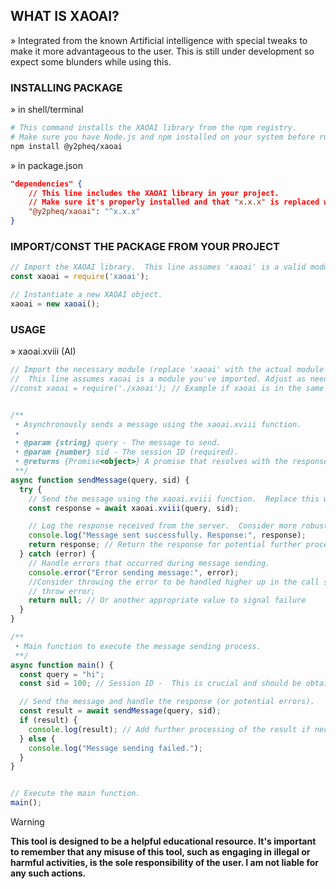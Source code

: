 ## WHAT IS XAOAI?<br>
» Integrated from the known Artificial intelligence with special tweaks to make
it more advantageous to the user. This is still under development so expect some
blunders while using this.

### INSTALLING PACKAGE
» in shell/terminal

```bash
# This command installs the XAOAI library from the npm registry.
# Make sure you have Node.js and npm installed on your system before running this.
npm install @y2pheq/xaoai 
```
» in package.json
```json
"dependencies" {
    // This line includes the XAOAI library in your project.
    // Make sure it's properly installed and that "x.x.x" is replaced with the correct version number you need. 
    "@y2pheq/xaoai": "^x.x.x" 
}
```

### IMPORT/CONST THE PACKAGE FROM YOUR PROJECT

```javascript
// Import the XAOAI library.  This line assumes 'xaoai' is a valid module.
const xaoai = require('xaoai'); 

// Instantiate a new XAOAI object.
xaoai = new xaoai();
```

### USAGE<br>

» xaoai.xviii (AI)

```javascript
// Import the necessary module (replace 'xaoai' with the actual module name)
//  This line assumes xaoai is a module you've imported. Adjust as needed for your setup.
//const xaoai = require('./xaoai'); // Example if xaoai is in the same directory


/**
 • Asynchronously sends a message using the xaoai.xviii function.
 •
 • @param {string} query - The message to send.
 • @param {number} sid - The session ID (required).
 • @returns {Promise<object>} A promise that resolves with the response from xaoai.xviii, or rejects with an error.
 **/
async function sendMessage(query, sid) {
  try {
    // Send the message using the xaoai.xviii function.  Replace this with the actual function call if different.
    const response = await xaoai.xviii(query, sid); 

    // Log the response received from the server.  Consider more robust error handling within the response itself.
    console.log("Message sent successfully. Response:", response);  
    return response; // Return the response for potential further processing
  } catch (error) {
    // Handle errors that occurred during message sending.
    console.error("Error sending message:", error);
    //Consider throwing the error to be handled higher up in the call stack instead of just logging
    // throw error;  
    return null; // Or another appropriate value to signal failure
  }
}

/**
 • Main function to execute the message sending process.
 **/
async function main() {
  const query = "hi";
  const sid = 100; // Session ID -  This is crucial and should be obtained securely and correctly!

  // Send the message and handle the response (or potential errors).
  const result = await sendMessage(query, sid);
  if (result) {
    console.log(result); // Add further processing of the result if necessary.
  } else {
    console.log("Message sending failed.");
  }
}


// Execute the main function.
main();

```

> [!WARNING] 
> __This tool is designed to be a helpful educational resource.  It's important to remember that any misuse of this tool, such as engaging in illegal or harmful activities, is the sole responsibility of the user. I am not liable for any such actions.__
